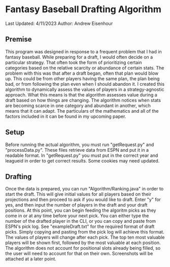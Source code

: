 # Fantasy Baseball Drafting Algorithm

Last Updated: 4/11/2023
Author: Andrew Eisenhour

## Premise

This program was designed in response to a frequent problem that I had in fantasy baseball. While preparing for a draft, I would often decide on a particular strategy. That often took the form of prioritizing certain categories based on the relative scarcity or abundance of certain stats. The problem with this was that after a draft began, often that plan would blow up. This could be from other players having the same plan, the plan being bad, or from following the plan even when I should abandon it. I created this algorithm to dynamically assess the values of players in a strategy-agnostic approach. What this means is that the algorithm assesses value during a draft based on how things are changing. The algorithm notices when stats are becoming scarce in one category and abundant in another, which means that it can adapt. The particulars of the mathematics and all of the factors included in it can be found in my upcoming paper.

## Setup

Before running the actual algorithm, you must run "getRequest.py" and "processData.py". These files retrieve data from ESPN and put it in a readable format. In "getRequest.py" you must put in the correct year and leagueid in order to get correct results. Some cookies may need updated.

## Drafting

Once the data is prepared, you can run "Algorithm/Ranking.java" in order to start the draft. This will give initial values for all players based on their projections and then proceed to ask if you would like to draft. Enter "y" for yes, and then input the number of players in the draft and your draft positions. At this point, you can begin feeding the algoritm picks as they come in or at any time before your next pick. You can either type the number of the drafted player in the CLI, or you can copy and paste from ESPN's pick log. See "exampleDraft.txt" for the required format of draft picks. Simply copying and pasting from the pick log will achieve this format. The values of players will change after each pick. The top ten most valuable players will be shown first, followed by the most valuable at each position. The algorithm does not account for positional slots already being filled, so the user will need to account for that on their own. Screenshots will be attached at a later point.
